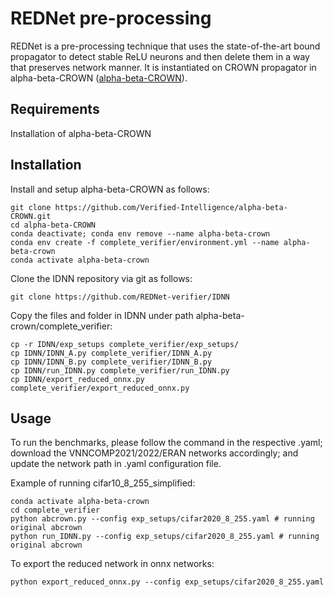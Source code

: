 REDNet pre-processing
========

REDNet is a pre-processing technique that uses the state-of-the-art bound propagator to detect stable ReLU neurons and then delete them in a way that preserves network manner. It is instantiated on CROWN propagator in alpha-beta-CROWN ([alpha-beta-CROWN](https://github.com/Verified-Intelligence/alpha-beta-CROWN)). 


Requirements 
------------
Installation of alpha-beta-CROWN


Installation
------------
Install and setup alpha-beta-CROWN as follows:
```
git clone https://github.com/Verified-Intelligence/alpha-beta-CROWN.git
cd alpha-beta-CROWN
conda deactivate; conda env remove --name alpha-beta-crown
conda env create -f complete_verifier/environment.yml --name alpha-beta-crown
conda activate alpha-beta-crown
```

Clone the IDNN repository via git as follows:
```
git clone https://github.com/REDNet-verifier/IDNN
```

Copy the files and folder in IDNN under path alpha-beta-crown/complete_verifier:
```
cp -r IDNN/exp_setups complete_verifier/exp_setups/
cp IDNN/IDNN_A.py complete_verifier/IDNN_A.py
cp IDNN/IDNN_B.py complete_verifier/IDNN_B.py
cp IDNN/run_IDNN.py complete_verifier/run_IDNN.py
cp IDNN/export_reduced_onnx.py complete_verifier/export_reduced_onnx.py
```

Usage
-------------
To run the benchmarks, please follow the command in the respective .yaml; download the VNNCOMP2021/2022/ERAN networks accordingly; and update the network path in .yaml configuration file.

Example of running cifar10_8_255_simplified:
```
conda activate alpha-beta-crown
cd complete_verifier
python abcrown.py --config exp_setups/cifar2020_8_255.yaml # running original abcrown
python run_IDNN.py --config exp_setups/cifar2020_8_255.yaml # running original abcrown
```

To export the reduced network in onnx networks:
```
python export_reduced_onnx.py --config exp_setups/cifar2020_8_255.yaml
```